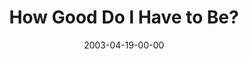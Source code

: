 ---
layout: message
category: message
series: "Easter"
title: "How Good Do I Have to Be?"
date: 2003-04-19-00-00
message_id: 227
audio: "http://s3.amazonaws.com/crossroads-media/messages/audio/GoAheadAndAsk_04-20-03_HowGood.mp3"
audio-duration: "38:01"
tag: 
 - forgiveness
 - gospel
 - grace
 - tome
 - easter
explicit: false
---